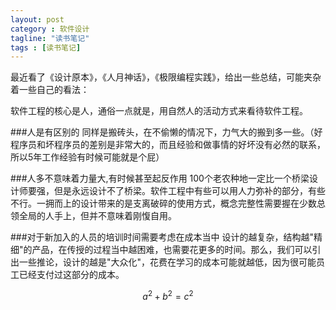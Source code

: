 ```yaml
---
layout: post
category : 软件设计
tagline: "读书笔记"
tags : [读书笔记]
---
```


最近看了《设计原本》，《人月神话》，《极限编程实践》，给出一些总结，可能夹杂着一些自己的看法：

软件工程的核心是人，通俗一点就是，用自然人的活动方式来看待软件工程。

###人是有区别的
同样是搬砖头，在不偷懒的情况下，力气大的搬到多一些。（好程序员和坏程序员的差别是非常大的，而且经验和做事情的好坏没有必然的联系，所以5年工作经验有时候可能就是个屁）

###人多不意味着力量大,有时候甚至起反作用
100个老农种地一定比一个桥梁设计师要强，但是永远设计不了桥梁。软件工程中有些可以用人力弥补的部分，有些不行。一拥而上的设计带来的是支离破碎的使用方式，概念完整性需要握在少数总领全局的人手上，但并不意味着刚愎自用。

###对于新加入的人员的培训时间需要考虑在成本当中
设计的越复杂，结构越"精细"的产品，在传授的过程当中越困难，也需要花更多的时间。那么，我们可以引出一些推论，设计的越是"大众化"，花费在学习的成本可能就越低，因为很可能员工已经支付过这部分的成本。


$$a^2 + b^2 = c^2$$